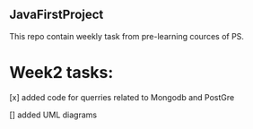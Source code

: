 ## JavaFirstProject
This repo contain weekly task from pre-learning cources of PS.


# Week2 tasks:

[x] added  code for querries related to Mongodb and PostGre

[] added UML diagrams 
